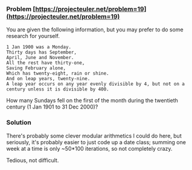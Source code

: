 ### Problem [https://projecteuler.net/problem=19](https://projecteuler.net/problem=19)

You are given the following information, but you may prefer to do some research for yourself.

    1 Jan 1900 was a Monday.
    Thirty days has September,
    April, June and November.
    All the rest have thirty-one,
    Saving February alone,
    Which has twenty-eight, rain or shine.
    And on leap years, twenty-nine.
    A leap year occurs on any year evenly divisible by 4, but not on a century unless it is divisible by 400.

How many Sundays fell on the first of the month during the twentieth century (1 Jan 1901 to 31 Dec 2000)?

### Solution

There's probably some clever modular arithmetics I could do here, but seriously, it's probably easier to just code up a date class; summing one week at a time is only ~50*100 iterations, so not completely crazy.

Tedious, not difficult.